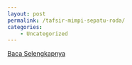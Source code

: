 ```yaml
---
layout: post
permalink: /tafsir-mimpi-sepatu-roda/
categories:
    - Uncategorized
---
```


[Baca Selengkapnya](/09)